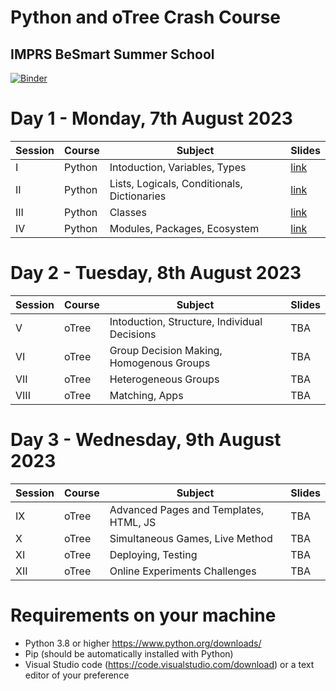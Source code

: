 # Python and oTree Crash Course
## IMPRS BeSmart Summer School
[![Binder](https://mybinder.org/badge_logo.svg)](https://mybinder.org/v2/gh/aseyq/imprs/HEAD)

# Day 1 - Monday, 7th August 2023
| Session | Course | Subject                                      | Slides |
|---------|--------|----------------------------------------------|--------|
| I       | Python | Intoduction, Variables, Types                |[link](https://www.saral.it/imprs/slides/s1_python1.html)|
| II      | Python | Lists, Logicals, Conditionals, Dictionaries  |[link](https://www.saral.it/imprs/slides/s2_python2.html)        |
| III     | Python | Classes                                      |[link](https://www.saral.it/imprs/slides/s3_python3.html)        |
| IV      | Python | Modules, Packages, Ecosystem                 |[link](https://www.saral.it/imprs/slides/s4_python4.html)        |

# Day 2 - Tuesday, 8th August 2023
| Session | Course | Subject                                      | Slides |
|---------|--------|----------------------------------------------|--------|
| V       | oTree  | Intoduction, Structure, Individual Decisions |  TBA   |
| VI      | oTree  | Group Decision Making, Homogenous Groups     |  TBA   |
| VII     | oTree  | Heterogeneous Groups                         |  TBA   |
| VIII    | oTree  | Matching, Apps                               |  TBA   |

# Day 3 - Wednesday, 9th August 2023

| Session | Course | Subject                                      | Slides |
|---------|--------|----------------------------------------------|--------|
| IX      | oTree  | Advanced Pages and Templates, HTML, JS       |  TBA   |
| X      | oTree  | Simultaneous Games, Live Method               |  TBA   |
| XI     | oTree  | Deploying, Testing                            |  TBA   |
| XII    | oTree  | Online Experiments Challenges                 |  TBA   |


# Requirements on your machine
- Python 3.8 or higher https://www.python.org/downloads/
- Pip (should be automatically installed with Python)
- Visual Studio code (https://code.visualstudio.com/download) or a text editor of your preference
